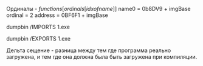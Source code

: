 Ординалы - $functions[ordinals[idx of name]]$
name0 = 0b8DV9 + imgBase
ordinal = 2
address = 0BF6F1 + imgBase

dumpbin /IMPORTS 1.exe

dumpbin /EXPORTS 1.exe

Дельта сещение - разница между тем где программа реально загружена, и тем где она должна была быть загружена при компиляции.
